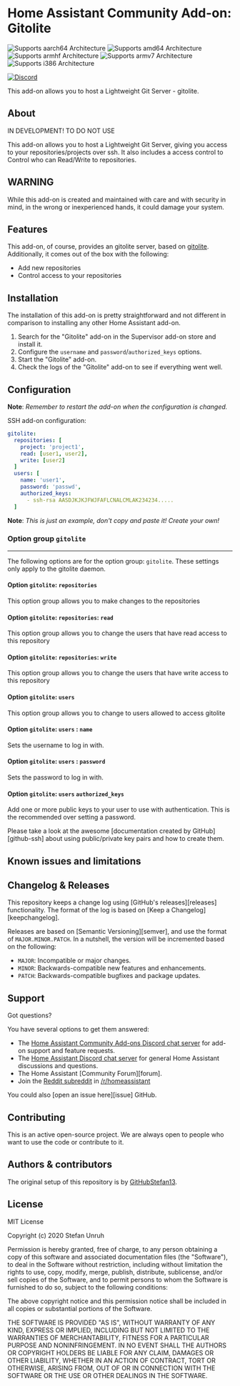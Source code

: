 # Home Assistant Community Add-on: Gitolite

![Supports aarch64 Architecture][aarch64-shield]
![Supports amd64 Architecture][amd64-shield]
![Supports armhf Architecture][armhf-shield]
![Supports armv7 Architecture][armv7-shield]
![Supports i386 Architecture][i386-shield]

[![Discord][discord-shield]][discord]

This add-on allows you to host a Lightweight Git Server - gitolite.

## About

IN DEVELOPMENT! TO DO NOT USE

This add-on allows you to host a Lightweight Git Server, giving you access to your
repositories/projects over ssh.
It also includes a access control to Control who can Read/Write to repositories.

## WARNING

While this add-on is created and maintained with care and with security in mind,
in the wrong or inexperienced hands, it could damage your system.

## Features

This add-on, of course, provides an gitolite server, based on [gitolite][gitolite].
Additionally, it comes out of the box with the following:

- Add new repositories
- Control access to your repositories

## Installation

The installation of this add-on is pretty straightforward and not different in
comparison to installing any other Home Assistant add-on.

1. Search for the "Gitolite" add-on in the Supervisor add-on store
   and install it.
1. Configure the `username` and `password`/`authorized_keys` options.
1. Start the "Gitolite" add-on.
1. Check the logs of the "Gitolite" add-on to see if everything
    went well.

## Configuration

**Note**: _Remember to restart the add-on when the configuration is changed._

SSH add-on configuration:

```yaml
gitolite:
  repositories: [
    project: 'project1',
    read: [user1, user2],
    write: [user2]
  ]
  users: [
    name: 'user1',
    password: 'passwd',
    authorized_keys:
      - ssh-rsa AASDJKJKJFWJFAFLCNALCMLAK234234.....
  ]
```

**Note**: _This is just an example, don't copy and paste it! Create your own!_

### Option group `gitolite`

---

The following options are for the option group: `gitolite`. These settings
only apply to the gitolite daemon.

#### Option `gitolite`: `repositories`

This option group allows you to make changes to the repositories

#### Option `gitolite`: `repositories`: `read`

This option group allows you to change the users that have read access to
this repository

#### Option `gitolite`: `repositories`: `write`

This option group allows you to change the users that have write access to
this repository

#### Option `gitolite`: `users`

This option group allows you to change to users allowed to access gitolite

#### Option `gitolite`: `users` :  `name`

Sets the username to log in with.

#### Option `gitolite`: `users` :  `password`

Sets the password to log in with.

#### Option `gitolite`: `users` `authorized_keys`

Add one or more public keys to your user to use with authentication.
This is the recommended over setting a password.

Please take a look at the awesome [documentation created by GitHub][github-ssh]
about using public/private key pairs and how to create them.

## Known issues and limitations

## Changelog & Releases

This repository keeps a change log using [GitHub's releases][releases]
functionality. The format of the log is based on
[Keep a Changelog][keepchangelog].

Releases are based on [Semantic Versioning][semver], and use the format
of ``MAJOR.MINOR.PATCH``. In a nutshell, the version will be incremented
based on the following:

- ``MAJOR``: Incompatible or major changes.
- ``MINOR``: Backwards-compatible new features and enhancements.
- ``PATCH``: Backwards-compatible bugfixes and package updates.

## Support

Got questions?

You have several options to get them answered:

- The [Home Assistant Community Add-ons Discord chat server][discord] for add-on
  support and feature requests.
- The [Home Assistant Discord chat server][discord-ha] for general Home
  Assistant discussions and questions.
- The Home Assistant [Community Forum][forum].
- Join the [Reddit subreddit][reddit] in [/r/homeassistant][reddit]

You could also [open an issue here][issue] GitHub.

## Contributing

This is an active open-source project. We are always open to people who want to
use the code or contribute to it.

## Authors & contributors

The original setup of this repository is by [GitHubStefan13][GitHubStefan13].

## License

MIT License

Copyright (c) 2020 Stefan Unruh

Permission is hereby granted, free of charge, to any person obtaining a copy
of this software and associated documentation files (the "Software"), to deal
in the Software without restriction, including without limitation the rights
to use, copy, modify, merge, publish, distribute, sublicense, and/or sell
copies of the Software, and to permit persons to whom the Software is
furnished to do so, subject to the following conditions:

The above copyright notice and this permission notice shall be included in all
copies or substantial portions of the Software.

THE SOFTWARE IS PROVIDED "AS IS", WITHOUT WARRANTY OF ANY KIND, EXPRESS OR
IMPLIED, INCLUDING BUT NOT LIMITED TO THE WARRANTIES OF MERCHANTABILITY,
FITNESS FOR A PARTICULAR PURPOSE AND NONINFRINGEMENT. IN NO EVENT SHALL THE
AUTHORS OR COPYRIGHT HOLDERS BE LIABLE FOR ANY CLAIM, DAMAGES OR OTHER
LIABILITY, WHETHER IN AN ACTION OF CONTRACT, TORT OR OTHERWISE, ARISING FROM,
OUT OF OR IN CONNECTION WITH THE SOFTWARE OR THE USE OR OTHER DEALINGS IN THE
SOFTWARE.

[aarch64-shield]: https://img.shields.io/badge/aarch64-no-red.svg
[alpine-packages]: https://pkgs.alpinelinux.org/packages
[amd64-shield]: https://img.shields.io/badge/amd64-no-red.svg
[armhf-shield]: https://img.shields.io/badge/armhf-no-red.svg
[armv7-shield]: https://img.shields.io/badge/armv7-yes-green.svg
[commits-shield]: https://img.shields.io/github/commit-activity/y/hassio-addons/addon-ssh.svg
[discord-ha]: https://discord.gg/c5DvZ4e
[discord-shield]: https://img.shields.io/discord/478094546522079232.svg
[discord]: https://discord.me/hassioaddons
[GitHubStefan13]: https://github.com/GitHubStefan13
[home-assistant]: https://home-assistant.io
[i386-shield]: https://img.shields.io/badge/i386-yes-green.svg
[gitolite]: https://gitolite.com
[reddit]: https://reddit.com/r/homeassistant

